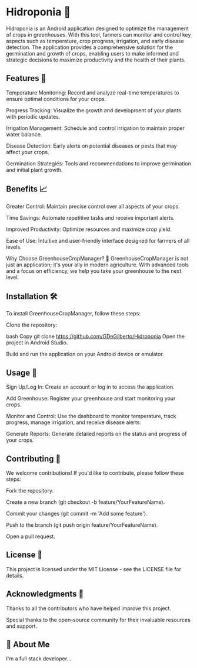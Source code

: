 
# Hidroponia 🌱

Hidroponia is an Android application designed to optimize the management of crops in greenhouses. With this tool, farmers can monitor and control key aspects such as temperature, crop progress, irrigation, and early disease detection. The application provides a comprehensive solution for the germination and growth of crops, enabling users to make informed and strategic decisions to maximize productivity and the health of their plants.

## Features 🌟
Temperature Monitoring: Record and analyze real-time temperatures to ensure optimal conditions for your crops.

Progress Tracking: Visualize the growth and development of your plants with periodic updates.

Irrigation Management: Schedule and control irrigation to maintain proper water balance.

Disease Detection: Early alerts on potential diseases or pests that may affect your crops.

Germination Strategies: Tools and recommendations to improve germination and initial plant growth.

## Benefits 📈
Greater Control: Maintain precise control over all aspects of your crops.

Time Savings: Automate repetitive tasks and receive important alerts.

Improved Productivity: Optimize resources and maximize crop yield.

Ease of Use: Intuitive and user-friendly interface designed for farmers of all levels.

Why Choose GreenhouseCropManager? 🤔
GreenhouseCropManager is not just an application; it's your ally in modern agriculture. With advanced tools and a focus on efficiency, we help you take your greenhouse to the next level.

## Installation 🛠️
To install GreenhouseCropManager, follow these steps:

Clone the repository:

bash
Copy
git clone https://github.com/GDeGilberto/Hidroponia
Open the project in Android Studio.

Build and run the application on your Android device or emulator.

## Usage 📱
Sign Up/Log In: Create an account or log in to access the application.

Add Greenhouse: Register your greenhouse and start monitoring your crops.

Monitor and Control: Use the dashboard to monitor temperature, track progress, manage irrigation, and receive disease alerts.

Generate Reports: Generate detailed reports on the status and progress of your crops.

## Contributing 🤝
We welcome contributions! If you'd like to contribute, please follow these steps:

Fork the repository.

Create a new branch (git checkout -b feature/YourFeatureName).

Commit your changes (git commit -m 'Add some feature').

Push to the branch (git push origin feature/YourFeatureName).

Open a pull request.

## License 📜
This project is licensed under the MIT License - see the LICENSE file for details.

## Acknowledgments 🙏
Thanks to all the contributors who have helped improve this project.

Special thanks to the open-source community for their invaluable resources and support.
## 🚀 About Me
I'm a full stack developer...
